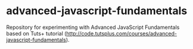 # advanced-javascript-fundamentals

Repository for experimenting with Advanced JavaScript Fundamentals based on Tuts+ tutorial (http://code.tutsplus.com/courses/advanced-javascript-fundamentals).
